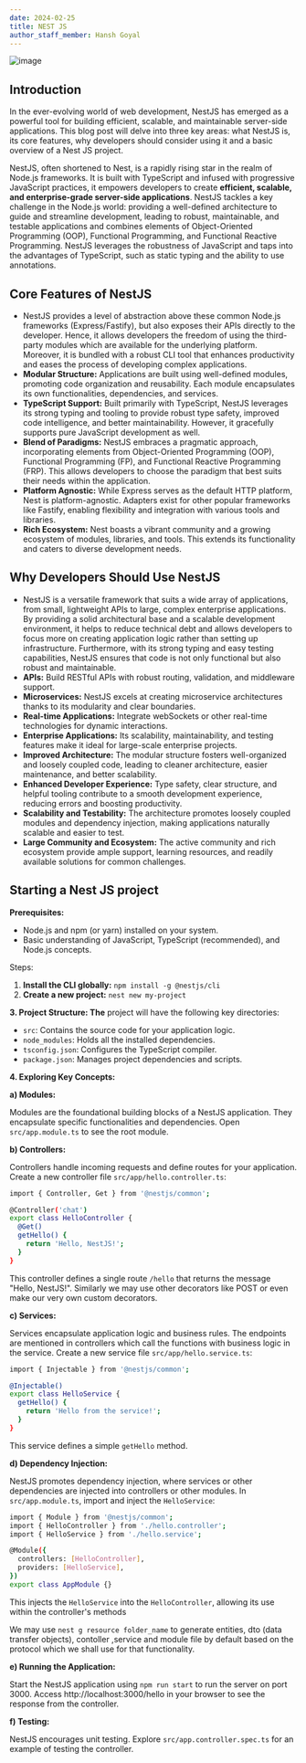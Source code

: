```yaml
---
date: 2024-02-25
title: NEST JS
author_staff_member: Hansh Goyal
---
```

![image](https://github.com/Stingless/stingless.github.io/assets/83643646/372b5858-de97-47dc-b919-2e85b9000ce5)

## Introduction

In the ever-evolving world of web development, NestJS has emerged as a powerful tool for building efficient, scalable, and maintainable server-side applications. This blog post will delve into three key areas: what NestJS is, its core features, why developers should consider using it and a basic overview of a Nest JS project.

NestJS, often shortened to Nest, is a rapidly rising star in the realm of Node.js frameworks. It is built with TypeScript and infused with progressive JavaScript practices, it empowers developers to create **efficient, scalable, and enterprise-grade server-side applications**. NestJS tackles a key challenge in the Node.js world: providing a well-defined architecture to guide and streamline development, leading to robust, maintainable, and testable applications and combines elements of Object-Oriented Programming (OOP), Functional Programming, and Functional Reactive Programming. NestJS leverages the robustness of JavaScript and taps into the advantages of TypeScript, such as static typing and the ability to use annotations.

## Core Features of NestJS

- NestJS provides a level of abstraction above these common Node.js frameworks (Express/Fastify), but also exposes their APIs directly to the developer. Hence, it allows developers the freedom of using the third-party modules which are available for the underlying platform. Moreover, it is bundled with a robust CLI tool that enhances productivity and eases the process of developing complex applications.
- **Modular Structure:** Applications are built using well-defined modules, promoting code organization and reusability. Each module encapsulates its own functionalities, dependencies, and services.
- **TypeScript Support:** Built primarily with TypeScript, NestJS leverages its strong typing and tooling to provide robust type safety, improved code intelligence, and better maintainability. However, it gracefully supports pure JavaScript development as well.
- **Blend of Paradigms:** NestJS embraces a pragmatic approach, incorporating elements from Object-Oriented Programming (OOP), Functional Programming (FP), and Functional Reactive Programming (FRP). This allows developers to choose the paradigm that best suits their needs within the application.
- **Platform Agnostic:** While Express serves as the default HTTP platform, Nest is platform-agnostic. Adapters exist for other popular frameworks like Fastify, enabling flexibility and integration with various tools and libraries.
- **Rich Ecosystem:** Nest boasts a vibrant community and a growing ecosystem of modules, libraries, and tools. This extends its functionality and caters to diverse development needs.

## Why Developers Should Use NestJS

- NestJS is a versatile framework that suits a wide array of applications, from small, lightweight APIs to large, complex enterprise applications. By providing a solid architectural base and a scalable development environment, it helps to reduce technical debt and allows developers to focus more on creating application logic rather than setting up infrastructure. Furthermore, with its strong typing and easy testing capabilities, NestJS ensures that code is not only functional but also robust and maintainable.
- **APIs:** Build RESTful APIs with robust routing, validation, and middleware support.
- **Microservices:** NestJS excels at creating microservice architectures thanks to its modularity and clear boundaries.
- **Real-time Applications:** Integrate webSockets or other real-time technologies for dynamic interactions.
- **Enterprise Applications:** Its scalability, maintainability, and testing features make it ideal for large-scale enterprise projects.
- **Improved Architecture:** The modular structure fosters well-organized and loosely coupled code, leading to cleaner architecture, easier maintenance, and better scalability.
- **Enhanced Developer Experience:** Type safety, clear structure, and helpful tooling contribute to a smooth development experience, reducing errors and boosting productivity.
- **Scalability and Testability:** The architecture promotes loosely coupled modules and dependency injection, making applications naturally scalable and easier to test.
- **Large Community and Ecosystem:** The active community and rich ecosystem provide ample support, learning resources, and readily available solutions for common challenges.

## Starting a Nest JS project

 **Prerequisites:**

- Node.js and npm (or yarn) installed on your system.
- Basic understanding of JavaScript, TypeScript (recommended), and Node.js concepts.

Steps:

1. **Install the CLI globally:** `npm install -g @nestjs/cli`
2. **Create a new project:** `nest new my-project`

 **3. Project Structure: The**  project will have the following key directories:

- `src`: Contains the source code for your application logic.
- `node_modules`: Holds all the installed dependencies.
- `tsconfig.json`: Configures the TypeScript compiler.
- `package.json`: Manages project dependencies and scripts.

**4. Exploring Key Concepts:**

**a) Modules:**

Modules are the foundational building blocks of a NestJS application. They encapsulate specific functionalities and dependencies. Open `src/app.module.ts` to see the root module.

**b) Controllers:**

Controllers handle incoming requests and define routes for your application. Create a new controller file `src/app/hello.controller.ts`:

```bash
import { Controller, Get } from '@nestjs/common';

@Controller('chat')
export class HelloController {
  @Get()
  getHello() {
    return 'Hello, NestJS!';
  }
}
```

This controller defines a single route `/hello` that returns the message "Hello, NestJS!". Similarly we may use other decorators like POST or even make our very own custom decorators.

**c) Services:**

Services encapsulate application logic and business rules. The endpoints are mentioned in controllers which call the functions with business logic in the service. Create a new service file `src/app/hello.service.ts`:

```bash
import { Injectable } from '@nestjs/common';

@Injectable()
export class HelloService {
  getHello() {
    return 'Hello from the service!';
  }
}
```

This service defines a simple `getHello` method.

**d) Dependency Injection:**

NestJS promotes dependency injection, where services or other dependencies are injected into controllers or other modules. In `src/app.module.ts`, import and inject the `HelloService`:

```bash
import { Module } from '@nestjs/common';
import { HelloController } from './hello.controller';
import { HelloService } from './hello.service';

@Module({
  controllers: [HelloController],
  providers: [HelloService],
})
export class AppModule {}
```

This injects the `HelloService` into the `HelloController`, allowing its use within the controller's methods

We may use `nest g resource folder_name`  to generate entities, dto (data transfer objects), contoller ,service and module file by default based on the protocol which we shall use for that functionality. 

**e) Running the Application:**

Start the NestJS application using `npm run start`  to run the server on port 3000. Access http://localhost:3000/hello in your browser to see the response from the controller.

**f) Testing:**

NestJS encourages unit testing. Explore `src/app.controller.spec.ts` for an example of testing the controller.
